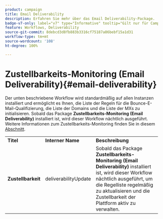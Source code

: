 ```yaml
---
product: campaign
title: Email Deliverability
description: Erfahren Sie mehr über das Email Deliverability-Package.
badge-v7-only: label="v7" type="Informative" tooltip="Gilt nur für Campaign Classic v7"
feature: Workflows, Deliverability
source-git-commit: 8debcd3d8fb883b3316cf75187a86bebf15a1d31
workflow-type: tm+mt
source-wordcount: '108'
ht-degree: 100%

---
```



# Zustellbarkeits-Monitoring (Email Deliverability){#email-deliverability}



Der unten beschriebene Workflow wird standardmäßig auf allen Instanzen installiert und ermöglicht es Ihnen, die Liste der Regeln für die Bounce-E-Mail-Qualifizierung, die Liste der Domains und die Liste der MXs zu initialisieren. Sobald das Package **Zustellbarkeits-Monitoring (Email Deliverability)** installiert ist, wird dieser Workflow nächtlich ausgeführt. Weitere Informationen zum Zustellbarkeits-Monitoring finden Sie in diesem [Abschnitt](../../delivery/using/about-deliverability.md).

<table> 
 <tbody> 
  <tr> 
   <td> <strong>Titel</strong><br /> </td> 
   <td> <strong>Interner Name</strong><br /> </td> 
   <td> <strong>Beschreibung</strong><br /> </td> 
  </tr> 
  <tr> 
   <td> <strong>Zustellbarkeit</strong><br /> </td> 
   <td> <span class="uicontrol">deliverabilityUpdate</span> <br /> </td> 
   <td>  Sobald das Package <strong>Zustellbarkeits-Monitoring (Email Deliverability)</strong> installiert ist, wird dieser Workflow nächtlich ausgeführt, um die Regelliste regelmäßig zu aktualisieren und die Zustellbarkeit der Plattform aktiv zu verwalten.<br /> </td> 
  </tr> 
 </tbody> 
</table>

